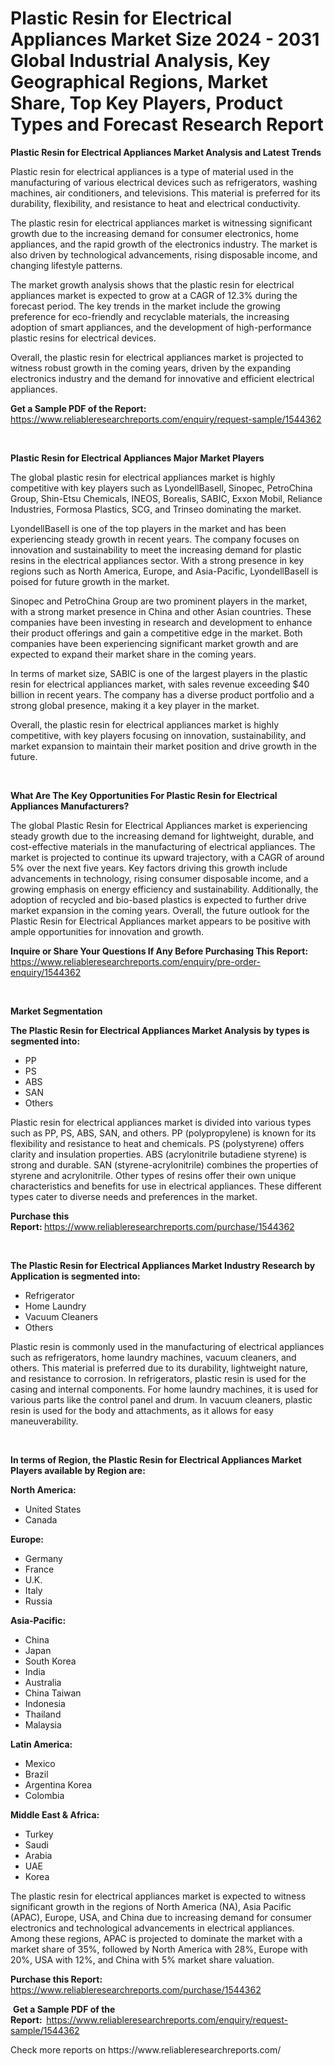 <p><h1>Plastic Resin for Electrical Appliances Market Size 2024 - 2031 Global Industrial Analysis, Key Geographical Regions, Market Share, Top Key Players, Product Types and Forecast Research Report</h1></p><p><strong>Plastic Resin for Electrical Appliances Market Analysis and Latest Trends</strong></p>
<p><p>Plastic resin for electrical appliances is a type of material used in the manufacturing of various electrical devices such as refrigerators, washing machines, air conditioners, and televisions. This material is preferred for its durability, flexibility, and resistance to heat and electrical conductivity.</p><p>The plastic resin for electrical appliances market is witnessing significant growth due to the increasing demand for consumer electronics, home appliances, and the rapid growth of the electronics industry. The market is also driven by technological advancements, rising disposable income, and changing lifestyle patterns.</p><p>The market growth analysis shows that the plastic resin for electrical appliances market is expected to grow at a CAGR of 12.3% during the forecast period. The key trends in the market include the growing preference for eco-friendly and recyclable materials, the increasing adoption of smart appliances, and the development of high-performance plastic resins for electrical devices.</p><p>Overall, the plastic resin for electrical appliances market is projected to witness robust growth in the coming years, driven by the expanding electronics industry and the demand for innovative and efficient electrical appliances.</p></p>
<p><strong>Get a Sample PDF of the Report:&nbsp;</strong> <a href="https://www.reliableresearchreports.com/enquiry/request-sample/1544362">https://www.reliableresearchreports.com/enquiry/request-sample/1544362</a></p>
<p>&nbsp;</p>
<p><strong>Plastic Resin for Electrical Appliances Major Market Players</strong></p>
<p><p>The global plastic resin for electrical appliances market is highly competitive with key players such as LyondellBasell, Sinopec, PetroChina Group, Shin-Etsu Chemicals, INEOS, Borealis, SABIC, Exxon Mobil, Reliance Industries, Formosa Plastics, SCG, and Trinseo dominating the market.</p><p>LyondellBasell is one of the top players in the market and has been experiencing steady growth in recent years. The company focuses on innovation and sustainability to meet the increasing demand for plastic resins in the electrical appliances sector. With a strong presence in key regions such as North America, Europe, and Asia-Pacific, LyondellBasell is poised for future growth in the market.</p><p>Sinopec and PetroChina Group are two prominent players in the market, with a strong market presence in China and other Asian countries. These companies have been investing in research and development to enhance their product offerings and gain a competitive edge in the market. Both companies have been experiencing significant market growth and are expected to expand their market share in the coming years.</p><p>In terms of market size, SABIC is one of the largest players in the plastic resin for electrical appliances market, with sales revenue exceeding $40 billion in recent years. The company has a diverse product portfolio and a strong global presence, making it a key player in the market.</p><p>Overall, the plastic resin for electrical appliances market is highly competitive, with key players focusing on innovation, sustainability, and market expansion to maintain their market position and drive growth in the future.</p></p>
<p>&nbsp;</p>
<p><strong>What Are The Key Opportunities For Plastic Resin for Electrical Appliances Manufacturers?</strong></p>
<p><p>The global Plastic Resin for Electrical Appliances market is experiencing steady growth due to the increasing demand for lightweight, durable, and cost-effective materials in the manufacturing of electrical appliances. The market is projected to continue its upward trajectory, with a CAGR of around 5% over the next five years. Key factors driving this growth include advancements in technology, rising consumer disposable income, and a growing emphasis on energy efficiency and sustainability. Additionally, the adoption of recycled and bio-based plastics is expected to further drive market expansion in the coming years. Overall, the future outlook for the Plastic Resin for Electrical Appliances market appears to be positive with ample opportunities for innovation and growth.</p></p>
<p><strong>Inquire or Share Your Questions If Any Before Purchasing This Report:</strong> <a href="https://www.reliableresearchreports.com/enquiry/pre-order-enquiry/1544362">https://www.reliableresearchreports.com/enquiry/pre-order-enquiry/1544362</a></p>
<p>&nbsp;</p>
<p><strong>Market Segmentation</strong></p>
<p><strong>The Plastic Resin for Electrical Appliances Market Analysis by types is segmented into:</strong></p>
<p><ul><li>PP</li><li>PS</li><li>ABS</li><li>SAN</li><li>Others</li></ul></p>
<p><p>Plastic resin for electrical appliances market is divided into various types such as PP, PS, ABS, SAN, and others. PP (polypropylene) is known for its flexibility and resistance to heat and chemicals. PS (polystyrene) offers clarity and insulation properties. ABS (acrylonitrile butadiene styrene) is strong and durable. SAN (styrene-acrylonitrile) combines the properties of styrene and acrylonitrile. Other types of resins offer their own unique characteristics and benefits for use in electrical appliances. These different types cater to diverse needs and preferences in the market.</p></p>
<p><strong>Purchase this Report:&nbsp;</strong><a href="https://www.reliableresearchreports.com/purchase/1544362">https://www.reliableresearchreports.com/purchase/1544362</a></p>
<p>&nbsp;</p>
<p><strong>The Plastic Resin for Electrical Appliances Market Industry Research by Application is segmented into:</strong></p>
<p><ul><li>Refrigerator</li><li>Home Laundry</li><li>Vacuum Cleaners</li><li>Others</li></ul></p>
<p><p>Plastic resin is commonly used in the manufacturing of electrical appliances such as refrigerators, home laundry machines, vacuum cleaners, and others. This material is preferred due to its durability, lightweight nature, and resistance to corrosion. In refrigerators, plastic resin is used for the casing and internal components. For home laundry machines, it is used for various parts like the control panel and drum. In vacuum cleaners, plastic resin is used for the body and attachments, as it allows for easy maneuverability.</p></p>
<p>&nbsp;</p>
<p><strong>In terms of Region, the Plastic Resin for Electrical Appliances Market Players available by Region are:</strong></p>
<p>
    <p> <strong> North America: </strong>
        <ul>
            <li>United States</li>
            <li>Canada</li>
        </ul>
        </p> 
    <p> <strong> Europe: </strong>
        <ul>
            <li>Germany</li>
            <li>France</li>
            <li>U.K.</li>
            <li>Italy</li>
            <li>Russia</li>
        </ul>
        </p> 
    <p> <strong> Asia-Pacific: </strong>
        <ul>
            <li>China</li>
            <li>Japan</li>
            <li>South Korea</li>
            <li>India</li>
            <li>Australia</li>
            <li>China Taiwan</li>
            <li>Indonesia</li>
            <li>Thailand</li>
            <li>Malaysia</li>
        </ul>
        </p> 
    <p> <strong> Latin America: </strong>
        <ul>
            <li>Mexico</li>
            <li>Brazil</li>
            <li>Argentina Korea</li>
            <li>Colombia</li>
        </ul>
        </p> 
    <p> <strong> Middle East & Africa: </strong>
        <ul>
            <li>Turkey</li>
            <li>Saudi</li>
            <li>Arabia</li>
            <li>UAE</li>
            <li>Korea</li>
        </ul>
    </p>
    </p>
<p><p>The plastic resin for electrical appliances market is expected to witness significant growth in the regions of North America (NA), Asia Pacific (APAC), Europe, USA, and China due to increasing demand for consumer electronics and technological advancements in electrical appliances. Among these regions, APAC is projected to dominate the market with a market share of 35%, followed by North America with 28%, Europe with 20%, USA with 12%, and China with 5% market share valuation.</p></p>
<p><strong>Purchase this Report: </strong><a href="https://www.reliableresearchreports.com/purchase/1544362">https://www.reliableresearchreports.com/purchase/1544362</a></p>
<p>&nbsp;<strong>Get a Sample PDF of the Report:&nbsp;&nbsp;</strong><a href="https://www.reliableresearchreports.com/enquiry/request-sample/1544362">https://www.reliableresearchreports.com/enquiry/request-sample/1544362</a></p>
<p><strong></strong></p>
<p>Check more reports on https://www.reliableresearchreports.com/</p>